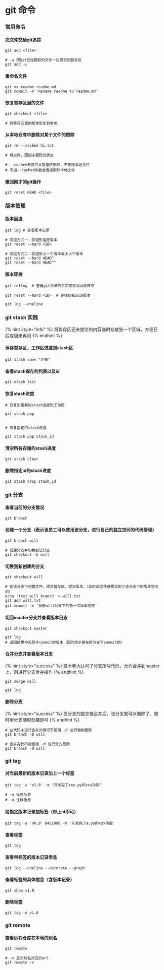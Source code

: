 # git 命令

### 常用命令

#### 把文件交给git追踪

```
git add <file>
```

```
# -u 把Git已经跟踪的文件一起提交到暂存区
git add -u
```

#### 重命名文件

```
git mv readme readme.md
git commit -m 'Rename readme to readme.md'
```

#### 恢复暂存区里的文件

```
git checkout <file>

# 将暂存区里的版本恢复到本地
```

#### 从本地仓库中删除对某个文件的跟踪

```
git rm --cached hi.txt

# 将文件，回到未跟踪的状态

# --cached参数只从暂存区删除，不删除本地文件
# 不加--cached参数会直接删除本地文件
```

#### 撤回刚才的git操作

```
git reset HEAD <file>
```



### 版本管理

#### 版本回退

```
git log # 查看版本记录
```

```
# 回退方式一：回退到指定版本
git reset --hard <ID>

# 回退方式二：回退到上一个版本或上上个版本
git reset --hard HEAD^
git reset --hard HEAD^^
```

#### 版本穿梭

```
git reflog  # 查看git记录的每次提交与回退日志
```

```
git reset --hard <ID>  # 穿梭到指定ID版本
```

```
git log --oneline
```



### git stash 实践

{% hint style="info" %}
将暂存区还未提交的内容临时存放到一个区域，方便日后取回来再用
{% endhint %}

#### 保存暂存区，工作区进度到stash区

```
git stash save "注释"
```

#### 查看stash保存的列表以及id

```
git stash list
```

#### 恢复stash进度

```
# 恢复到最新的stash进度到工作区

git stash pop


# 恢复指定的stash进度

git stash pop stash_id
```

#### 清空所有存储的stash进度

```
git stash clear
```

#### 删除指定id的stash进度

```
git stash drop stash_id
```



### git 分支

#### 查看当前的分支情况

```
git branch
```

#### 创建一个分支（表示该员工可以使用该分支，进行自己的独立空间的代码管理）

```
git branch will
```

```
# 创建分支并切换到该分支
git checkout -b will
```

#### 切换到新创建的分支

```
git checkout will

# 在该分支下创建文件，提交暂存区，提交版本。（此时该文件就提交到了该分支下的版本空间内）
echo 'test will branch' > will.txt
git add will.txt
git commit -m '我是will分支下的第一次版本提交'
```

#### 切回master分支并查看版本日志

```
git checkout master

git log
# 返回结果中无刚才commit的版本（因为刚才是在新分支下commit的）
```

#### 合并分支并查看版本日志

{% hint style="success" %}
技术老大认可了分支所写代码，允许合并到master上，则进行分支合并操作
{% endhint %}

```
git merge will

git log
```

#### 删除分支

{% hint style="success" %}
当分支的提交被合并后，该分支就可以删除了，随时用分支随时创建即可
{% endhint %}

```
# 在代码未进行合并的情况下使用 -D 进行强制删除
git branch -D will

# 合并完代码后使用 -d 进行分支删除
git branch -d will
```



### git tag

#### 对当前最新的版本记录加上一个标签

```
git tag -a 'v1.0' -m '开发完了xxx.py的xxx功能'

# -a 标签名称
# -m 注释信息
```

#### 给指定版本记录加标签（带上id即可）

```
git tag -a 'v0.9' 84228d6 -m '开发完了a.py的xxx功能'
```

#### 查看标签

```
git tag
```

#### 查看带标签的版本记录信息

```
git log --oneline --decorate --graph
```

#### 查看标签的具体信息（含版本记录）

```
git show v1.0
```

#### 删除标签

```
git tag -d v1.0
```



### git remote

#### 查看远程仓库在本地的别名

```
git remote

# -v 显示别名对应的url
git remote -v
```
